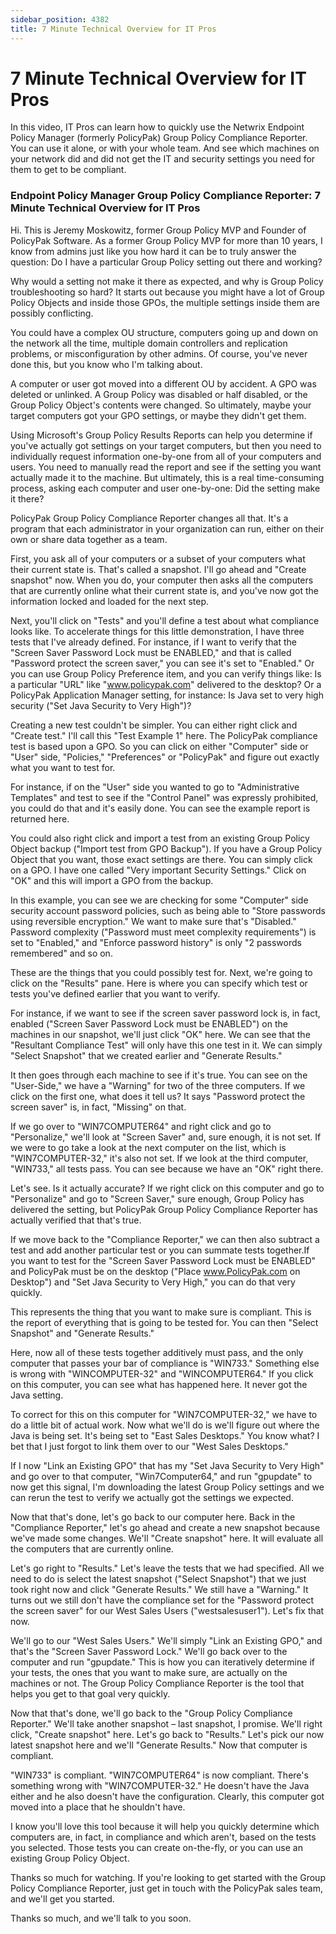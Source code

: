 ```yaml
---
sidebar_position: 4382
title: 7 Minute Technical Overview for IT Pros
---
```


# 7 Minute Technical Overview for IT Pros

In this video, IT Pros can learn how to quickly use the Netwrix Endpoint Policy Manager (formerly PolicyPak) Group Policy Compliance Reporter. You can use it alone, or with your whole team. And see which machines on your network did and did not get the IT and security settings you need for them to get to be compliant.

### Endpoint Policy Manager Group Policy Compliance Reporter: 7 Minute Technical Overview for IT Pros

Hi. This is Jeremy Moskowitz, former Group Policy MVP and Founder of PolicyPak Software. As a former Group Policy MVP for more than 10 years, I know from admins just like you how hard it can be to truly answer the question: Do I have a particular Group Policy setting out there and working?

Why would a setting not make it there as expected, and why is Group Policy troubleshooting so hard? It starts out because you might have a lot of Group Policy Objects and inside those GPOs, the multiple settings inside them are possibly conflicting.

You could have a complex OU structure, computers going up and down on the network all the time, multiple domain controllers and replication problems, or misconfiguration by other admins. Of course, you've never done this, but you know who I'm talking about.

A computer or user got moved into a different OU by accident. A GPO was deleted or unlinked. A Group Policy was disabled or half disabled, or the Group Policy Object's contents were changed. So ultimately, maybe your target computers got your GPO settings, or maybe they didn't get them.

Using Microsoft's Group Policy Results Reports can help you determine if you've actually got settings on your target computers, but then you need to individually request information one-by-one from all of your computers and users. You need to manually read the report and see if the setting you want actually made it to the machine. But ultimately, this is a real time-consuming process, asking each computer and user one-by-one: Did the setting make it there?

PolicyPak Group Policy Compliance Reporter changes all that. It's a program that each administrator in your organization can run, either on their own or share data together as a team.

First, you ask all of your computers or a subset of your computers what their current state is. That's called a snapshot. I'll go ahead and "Create snapshot" now. When you do, your computer then asks all the computers that are currently online what their current state is, and you've now got the information locked and loaded for the next step.

Next, you'll click on "Tests" and you'll define a test about what compliance looks like. To accelerate things for this little demonstration, I have three tests that I've already defined. For instance, if I want to verify that the "Screen Saver Password Lock must be ENABLED," and that is called "Password protect the screen saver," you can see it's set to "Enabled." Or you can use Group Policy Preference item, and you can verify things like: Is a particular "URL" like "www.policypak.com" delivered to the desktop? Or a PolicyPak Application Manager setting, for instance: Is Java set to very high security ("Set Java Security to Very High")?

Creating a new test couldn't be simpler. You can either right click and "Create test." I'll call this "Test Example 1" here. The PolicyPak compliance test is based upon a GPO. So you can click on either "Computer" side or "User" side, "Policies," "Preferences" or "PolicyPak" and figure out exactly what you want to test for.

For instance, if on the "User" side you wanted to go to "Administrative Templates" and test to see if the "Control Panel" was expressly prohibited, you could do that and it's easily done. You can see the example report is returned here.

You could also right click and import a test from an existing Group Policy Object backup ("Import test from GPO Backup"). If you have a Group Policy Object that you want, those exact settings are there. You can simply click on a GPO. I have one called "Very important Security Settings." Click on "OK" and this will import a GPO from the backup.

In this example, you can see we are checking for some "Computer" side security account password policies, such as being able to "Store passwords using reversible encryption." We want to make sure that's "Disabled." Password complexity ("Password must meet complexity requirements") is set to "Enabled," and "Enforce password history" is only "2 passwords remembered" and so on.

These are the things that you could possibly test for. Next, we're going to click on the "Results" pane. Here is where you can specify which test or tests you've defined earlier that you want to verify.

For instance, if we want to see if the screen saver password lock is, in fact, enabled ("Screen Saver Password Lock must be ENABLED") on the machines in our snapshot, we'll just click "OK" here. We can see that the "Resultant Compliance Test" will only have this one test in it. We can simply "Select Snapshot" that we created earlier and "Generate Results."

It then goes through each machine to see if it's true. You can see on the "User-Side," we have a "Warning" for two of the three computers. If we click on the first one, what does it tell us? It says "Password protect the screen saver" is, in fact, "Missing" on that.

If we go over to "WIN7COMPUTER64" and right click and go to "Personalize," we'll look at "Screen Saver" and, sure enough, it is not set. If we were to go take a look at the next computer on the list, which is "WIN7COMPUTER-32," it's also not set. If we look at the third computer, "WIN733," all tests pass. You can see because we have an "OK" right there.

Let's see. Is it actually accurate? If we right click on this computer and go to "Personalize" and go to "Screen Saver," sure enough, Group Policy has delivered the setting, but PolicyPak Group Policy Compliance Reporter has actually verified that that's true.

If we move back to the "Compliance Reporter," we can then also subtract a test and add another particular test or you can summate tests together.If you want to test for the "Screen Saver Password Lock must be ENABLED" and PolicyPak must be on the desktop ("Place www.PolicyPak.com on Desktop") and "Set Java Security to Very High," you can do that very quickly.

This represents the thing that you want to make sure is compliant. This is the report of everything that is going to be tested for. You can then "Select Snapshot" and "Generate Results."

Here, now all of these tests together additively must pass, and the only computer that passes your bar of compliance is "WIN733." Something else is wrong with "WINCOMPUTER-32" and "WINCOMPUTER64." If you click on this computer, you can see what has happened here. It never got the Java setting.

To correct for this on this computer for "WIN7COMPUTER-32," we have to do a little bit of actual work. Now what we'll do is we'll figure out where the Java is being set. It's being set to "East Sales Desktops." You know what? I bet that I just forgot to link them over to our "West Sales Desktops."

If I now "Link an Existing GPO" that has my "Set Java Security to Very High" and go over to that computer, "Win7Computer64," and run "gpupdate" to now get this signal, I'm downloading the latest Group Policy settings and we can rerun the test to verify we actually got the settings we expected.

Now that that's done, let's go back to our computer here. Back in the "Compliance Reporter," let's go ahead and create a new snapshot because we've made some changes. We'll "Create snapshot" here. It will evaluate all the computers that are currently online.

Let's go right to "Results." Let's leave the tests that we had specified. All we need to do is select the latest snapshot ("Select Snapshot") that we just took right now and click "Generate Results." We still have a "Warning." It turns out we still don't have the compliance set for the "Password protect the screen saver" for our West Sales Users ("westsalesuser1"). Let's fix that now.

We'll go to our "West Sales Users." We'll simply "Link an Existing GPO," and that's the "Screen Saver Password Lock." We'll go back over to the computer and run "gpupdate." This is how you can iteratively determine if your tests, the ones that you want to make sure, are actually on the machines or not. The Group Policy Compliance Reporter is the tool that helps you get to that goal very quickly.

Now that that's done, we'll go back to the "Group Policy Compliance Reporter." We'll take another snapshot – last snapshot, I promise. We'll right click, "Create snapshot" here. Let's go back to "Results." Let's pick our now latest snapshot here and we'll "Generate Results." Now that computer is compliant.

"WIN733" is compliant. "WIN7COMPUTER64" is now compliant. There's something wrong with "WIN7COMPUTER-32." He doesn't have the Java either and he also doesn't have the configuration. Clearly, this computer got moved into a place that he shouldn't have.

I know you'll love this tool because it will help you quickly determine which computers are, in fact, in compliance and which aren't, based on the tests you selected. Those tests you can create on-the-fly, or you can use an existing Group Policy Object.

Thanks so much for watching. If you're looking to get started with the Group Policy Compliance Reporter, just get in touch with the PolicyPak sales team, and we'll get you started.

Thanks so much, and we'll talk to you soon.